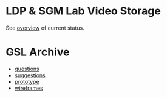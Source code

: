 # LDP & SGM Lab Video Storage

See [overview](sgm-ldp-status/overview.md) of current status.


# GSL Archive

* [questions](gsl-archive/questions.md)
* [suggestions](gsl-archive/suggestions.md)
* [prototype](gsl-archive/prototype.md)
* [wireframes](gsl-archive/wireframes.md)

